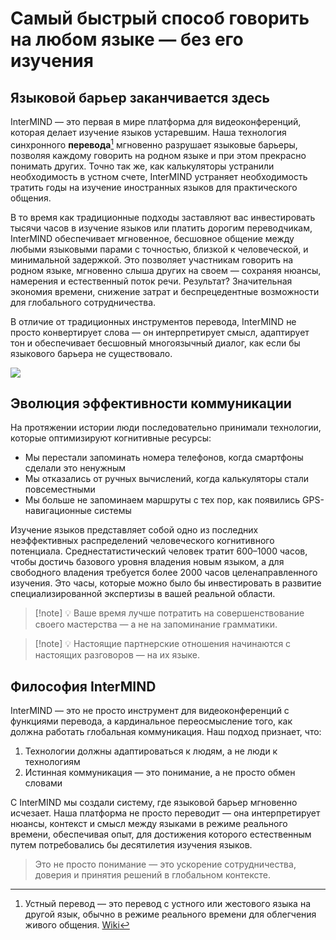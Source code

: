 # Самый быстрый способ говорить на любом языке — без его изучения

## Языковой барьер заканчивается здесь

InterMIND — это первая в мире платформа для видеоконференций, которая делает изучение языков устаревшим. Наша технология синхронного **перевода**[^1] мгновенно разрушает языковые барьеры, позволяя каждому говорить на родном языке и при этом прекрасно понимать других. Точно так же, как калькуляторы устранили необходимость в устном счете, InterMIND устраняет необходимость тратить годы на изучение иностранных языков для практического общения.

В то время как традиционные подходы заставляют вас инвестировать тысячи часов в изучение языков или платить дорогим переводчикам, InterMIND обеспечивает мгновенное, бесшовное общение между любыми языковыми парами с точностью, близкой к человеческой, и минимальной задержкой. Это позволяет участникам говорить на родном языке, мгновенно слыша других на своем — сохраняя нюансы, намерения и естественный поток речи. Результат? Значительная экономия времени, снижение затрат и беспрецедентные возможности для глобального сотрудничества.

В отличие от традиционных инструментов перевода, InterMIND не просто конвертирует слова — он интерпретирует смысл, адаптирует тон и обеспечивает бесшовный многоязычный диалог, как если бы языкового барьера не существовало.

[^1]: Устный перевод — это перевод с устного или жестового языка на другой язык, обычно в режиме реального времени для облегчения живого общения. [Wiki](https://en.wikipedia.org/wiki/Language_interpretation)

![](/1d.png)

## Эволюция эффективности коммуникации

На протяжении истории люди последовательно принимали технологии, которые оптимизируют когнитивные ресурсы:

- Мы перестали запоминать номера телефонов, когда смартфоны сделали это ненужным
- Мы отказались от ручных вычислений, когда калькуляторы стали повсеместными
- Мы больше не запоминаем маршруты с тех пор, как появились GPS-навигационные системы

Изучение языков представляет собой одно из последних неэффективных распределений человеческого когнитивного потенциала. Среднестатистический человек тратит 600–1000 часов, чтобы достичь базового уровня владения новым языком, а для свободного владения требуется более 2000 часов целенаправленного изучения. Это часы, которые можно было бы инвестировать в развитие специализированной экспертизы в вашей реальной области.

> [!note] 💡 Ваше время лучше потратить на совершенствование своего мастерства — а не на запоминание грамматики.

> [!note] 💡 Настоящие партнерские отношения начинаются с настоящих разговоров — на их языке.

## Философия InterMIND

InterMIND — это не просто инструмент для видеоконференций с функциями перевода, а кардинальное переосмысление того, как должна работать глобальная коммуникация. Наш подход признает, что:

1. Технологии должны адаптироваться к людям, а не люди к технологиям
2. Истинная коммуникация — это понимание, а не просто обмен словами

С InterMIND мы создали систему, где языковой барьер мгновенно исчезает. Наша платформа не просто переводит — она интерпретирует нюансы, контекст и смысл между языками в режиме реального времени, обеспечивая опыт, для достижения которого естественным путем потребовались бы десятилетия изучения языков.

> Это не просто понимание — это ускорение сотрудничества, доверия и принятия решений в глобальном контексте.